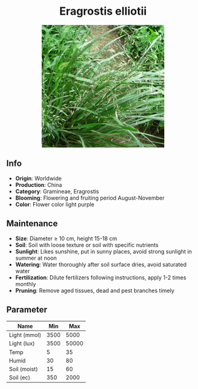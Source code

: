 <h1 align='center'>Eragrostis elliotii</h1>
<p align="center">
    <img 
        align='center'
        width='320'
        src="../images/eragrostis elliotii.png" 
        alt='Eragrostis elliotii' />
</p>

## Info

 - **Origin**: Worldwide
 - **Production**: China
 - **Category**: Gramineae, Eragrostis
 - **Blooming**: Flowering and fruiting period August-November
 - **Color**: Flower color light purple

## Maintenance

 - **Size**: Diameter ≥ 10 cm, height 15-18 cm
 - **Soil**: Soil with loose texture or soil with specific nutrients
 - **Sunlight**: Likes sunshine, put in sunny places, avoid strong sunlight in summer at noon
 - **Watering**: Water thoroughly after soil surface dries, avoid saturated water
 - **Fertilization**: Dilute fertilizers following instructions, apply 1-2 times monthly
 - **Pruning**: Remove aged tissues, dead and pest branches timely

## Parameter

| Name         | Min  | Max   |
|--------------|------|-------|
| Light (mmol) | 3500 | 5000  |
| Light (lux)  | 3500 | 50000 |
| Temp         | 5    | 35    |
| Humid        | 30   | 80    |
| Soil (moist) | 15   | 60    |
| Soil (ec)    | 350  | 2000  |